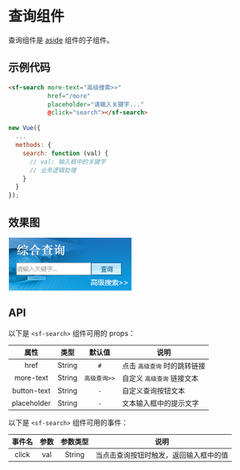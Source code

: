 # 查询组件
查询组件是 [aside](./aside.html) 组件的子组件。

## 示例代码

```html
<sf-search more-text="高级搜索>>" 
           href="/more" 
           placeholder="请输入关键字..." 
           @click="search"></sf-search>
```

```js
new Vue({
  ...
  methods: {
    search: function (val) {
      // val: 输入框中的关键字
      // 业务逻辑处理
    }
  }
});
```

## 效果图

![preview](./media/search.png)

## API

以下是 `<sf-search>` 组件可用的 props：

| 属性 | 类型 | 默认值 | 说明 |
| :---: | :---: | :---: | --- |
| href | String | `#` | 点击 `高级查询` 时的跳转链接 |
| more-text | String | `高级查询>>` | 自定义 `高级查询` 链接文本 |
| button-text | String | `-` | 自定义查询按钮文本 |
| placeholder | String | `-` | 文本输入框中的提示文字 |

以下是 `<sf-search>` 组件可用的事件：

| 事件名 | 参数 | 参数类型 | 说明 |
| :---: | :---: | :---: | --- |
| click | val | String | 当点击查询按钮时触发，返回输入框中的值 |